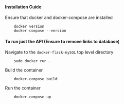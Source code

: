 #### Installation Guide

Ensure that docker and docker-compose are installed

        docker version
        docker-compose --version
        
#### To run just the API  (Ensure to remove links to database)
Navigate to the `docker-flask-mySQL` top level directory

        sudo docker run .
        
Build the container

        docker-compose build
        
Run the container
        
        docker-compose up
       

        

